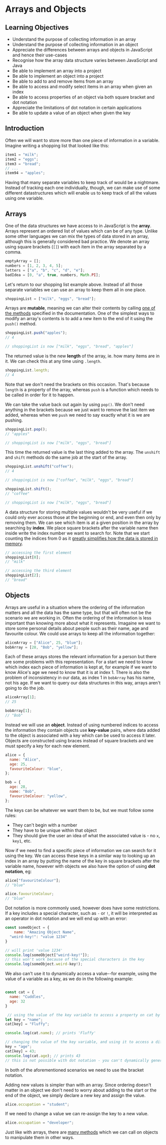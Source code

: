 # Arrays and Objects

## Learning Objectives

* Understand the purpose of collecting information in an array
* Understand the purpose of collecting information in an object
* Appreciate the differences between arrays and objects in JavaScript and hence their use-cases
* Recognise how the array data structure varies between JavaScript and Java
* Be able to implement an array into a project
* Be able to implement an object into a project
* Be able to add to and remove items from an array
* Be able to access and modify select items in an array when given an index
* Be able to access properties of an object via both square bracket and dot notation
* Appreciate the limitations of dot notation in certain applications
* Be able to update a value of an object when given the key

## Introduction

Often we will want to store more than one piece of information in a variable. Imagine writing a shopping list that looked like this:

```js
item1 = "milk";
item2 = "eggs";
item3 = "bread";
// ...
item94 = "apples";
```

Having that many separate variables to keep track of would be a nightmare. Instead of tracking each one individually, though, we can make use of some different datastructures which will enable us to keep track of all the values using one variable.

## Arrays

One of the data structures we have access to in JavaScript is the **array**. Arrays represent an ordered list of values which can be of any type. Unlike some other languages we can mix the types of data stored in an array, although this is generally considered bad practice. We denote an array using square brackets (`[]`) with each item in the array separated by a comma.

```js
emptyArray = [];
numbers = [1, 2, 3, 4, 5];
letters = ["a", "b", "c", "d", "e"];
badIdea = [0, "a", true, numbers, Math.PI];
```

Let's return to our shopping list example above. Instead of all those separate variables we can use an array to keep them all in one place.

```js
shoppingList = ["milk", "eggs", "bread"];
```

Arrays are **mutable**, meaning we can alter their contents by calling [one of the methods](https://developer.mozilla.org/en-US/docs/Web/JavaScript/Reference/Global_Objects/Array) specified in the documentation. One of the simplest ways to modify an array's contents is to add a new item to the end of it using the `push()` method.

```js
shoppingList.push("apples");
// 4

// shoppingList is now ["milk", "eggs", "bread", "apples"]
```

The returned value is the new **length** of the array, ie. how many items are in it. We can check this at any time using `.length`.

```js
shoppingList.length;
// 4
```

Note that we don't need the brackets on this occasion. That's because `length` is a property of the array, whereas `push` is a function which needs to be called in order for it to happen.

We can take the value back out again by using `pop()`. We don't need anything in the brackets because we just want to remove the last item we added, whereas when we `push` we need to say exactly what it is we are pushing.

```js
shoppingList.pop();
// "apples"

// shoppingList is now ["milk", "eggs", "bread"]
```

This time the returned value is the last thing added to the array. The `unshift` and `shift` methods do the same job at the start of the array.

```js
shoppingList.unshift("coffee");
// 4

// shoppingList is now ["coffee", "milk", "eggs", "bread"]

shoppingList.shift();
// "coffee"

// shoppingList is now ["milk", "eggs", "bread"]
```

A data structure for storing multiple values wouldn't be very useful if we could only ever access those at the beginning or end, and even then only by removing them. We can see which item is at a given position in the array by searching by **index**. We place square brackets after the variable name then inside write the index number we want to search for. Note that we start counting the indices from 0 as it [greatly simplifies how the data is stored in memory](https://www.howtogeek.com/149225/why-do-computers-count-from-zero/).

```js
// accessing the first element
shoppingList[0];
// "milk"

// accessing the third element
shoppingList[2];
// "bread"
```

## Objects

Arrays are useful in a situation where the ordering of the information matters and all the data has the same type, but that will often not be the scenario we are working in. Often the ordering of the information is less important than knowing more about what it represents. Imagaine we want to store some personal details about people such as their name, age and favourite colour. We could use arrays to keep all the information together:

```js
aliceArray = ["Alice", 25, "blue"];
bobArray = [28, "Bob", "yellow"];
```

Each of these arrays stores the relevant information for a person but there are some problems with this representation. For a start we need to know which index each piece of information is kept at, for example if we want to know Alice's age we need to know that it is at index 1. There is also the problem of inconsistency in our data, as index 1 in `bobArray` has his name, not his age. If we want to query our data structures in this way, arrays aren't going to do the job.

```js
aliceArray[1];
// 25

bobArray[1];
// "Bob"
```

Instead we will use an **object**. Instead of using numbered indices to access the information they contain objects use **key-value** pairs, where data added to the object is associated with a key which can be used to access it later. Objects are constructed using braces instead of square brackets and we must specify a key for each new element.

```js
alice = {
  name: "Alice",
  age: 25,
  favouriteColour: "blue",
};

bob = {
  age: 28,
  name: "Bob",
  favouriteColour: "yellow",
};
```

The keys can be whatever we want them to be, but we must follow some rules:

- They can't begin with a number
- They have to be unique within that object
- They should give the user an idea of what the associated value is - no `x`, `key1`, etc.

Now if we need to find a specific piece of information we can search for it using the key. We can access these keys in a similar way to looking up an index in an array by putting the name of the key in square brackets after the variable name, however with objects we also have the option of using **dot notation**, eg:

```js
alice["favouriteColour"];
// "blue"

alice.favouriteColour;
// "blue"
```

Dot notation is more commonly used, however does have some restrictions. If a key includes a special character, such as `-` or `!`, it will be interpreted as an operator in dot notation and we will end up with an error:

```javascript
const someObject = {
	name: "Amazing Object Name",
  "weird-key!": "value 1234"
}

// will print 'value 1234'
console.log(someObject["weird-key!"]); 
// this won't work because of the special characters in the key
console.log(someObject.weird-key!); 
```

 We also can't use it to dynamically access a value--for example, using the value of a variable as a key, as we do in the following example:

```javascript

const cat = {
  name: "Cuddles",
  age: 32
}

 // using the value of the key variable to access a property on cat by its name
let key = "name";
cat[key] = "Fluffy";

console.log(cat.name); // prints 'Fluffy'

// changing the value of the key variable, and using it to access a different property dynamically
key = "age";
cat[key] = 43;
console.log(cat.age); // prints 43
// this is not possible with dot notation - you can't dynamically generate a property name using variables or expressions

```
 
In both of the aforementioned scenarios we need to use the bracket notation.

Adding new values is simpler than with an array. Since ordering doesn't matter in an object we don't need to worry about adding to the start or the end of the object, we simply declare a new key and assign the value.

```js
alice.occupation = "student";
```

If we need to change a value we can re-assign the key to a new value.

```js
alice.occupation = "developer";
```

Just like with arrays, there are [many methods](https://developer.mozilla.org/en-US/docs/Web/JavaScript/Reference/Global_Objects/Object) which we can call on objects to manipulate them in other ways.
